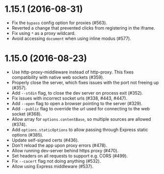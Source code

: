 # 1.15.1 (2016-08-31)

- Fix the `bypass` config option for proxies (#563).
- Reverted a change that prevented clicks from registering in the iframe.
- Fix using `*` as a proxy wildcard.
- Avoid accessing `document` when using inline modus (#577).

# 1.15.0 (2016-08-23)

- Use http-proxy-middleware instead of http-proxy. This fixes compatibility with native web sockets (#359).
- Properly close the server, which fixes issues with the port not freeing up (#357).
- Add `--stdin` flag, to close the dev server on process exit (#352).
- Fix issues with incorrect socket urls (#338, #443, #447).
- Add `--open` flag to open a browser pointing to the server (#329).
- Add `--public` flag to override the url used for connecting to the web socket (#368).
- Allow array for `options.contentBase`, so multiple sources are allowed (#374).
- Add `options.staticOptions` to allow passing through Express static options (#385).
- Update self-signed certs (#436).
- Don't reload the app upon proxy errors (#478).
- Allow running dev-server behind https proxy (#470).
- Set headers on all requests to support e.g. CORS (#499).
- Fix `--cacert` flag not doing anything (#532).
- Allow using Express middleware (#537).
